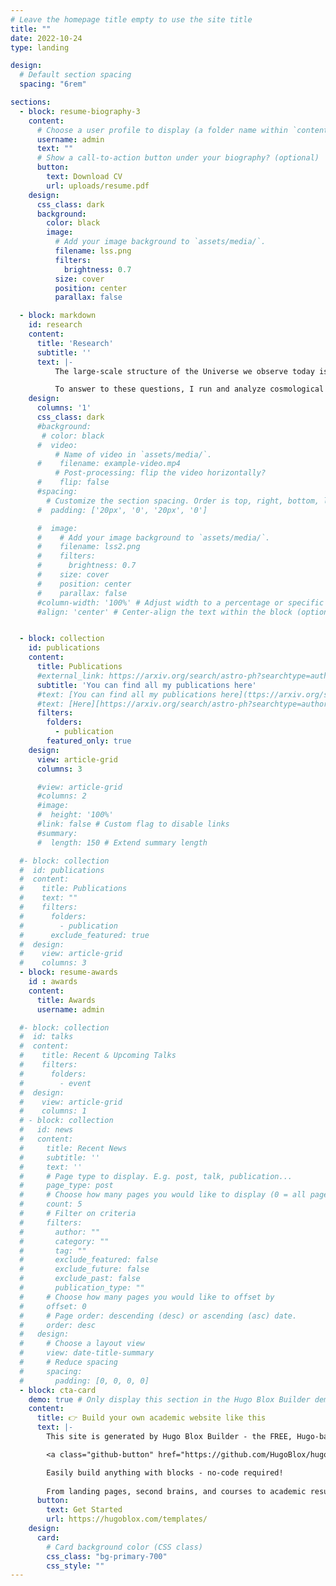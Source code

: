 ```yaml
---
# Leave the homepage title empty to use the site title
title: ""
date: 2022-10-24
type: landing

design:
  # Default section spacing
  spacing: "6rem"

sections:
  - block: resume-biography-3
    content:
      # Choose a user profile to display (a folder name within `content/authors/`)
      username: admin
      text: ""
      # Show a call-to-action button under your biography? (optional)
      button:
        text: Download CV
        url: uploads/resume.pdf
    design:
      css_class: dark
      background:
        color: black
        image:
          # Add your image background to `assets/media/`.
          filename: lss.png
          filters:
            brightness: 0.7
          size: cover
          position: center
          parallax: false

  - block: markdown
    id: research
    content:
      title: 'Research'
      subtitle: ''
      text: |-
          The large-scale structure of the Universe we observe today is the end product of the intricate evolution of dark matter and baryon fluctuations, shaped by gravity and hydrodynamic forces, within a cosmos now dominated by dark energy. In my research, I try to understand and model various aspects of this process of structure formation, thus aiming to shed light on its fundamental components: dark matter and dark energy.

          To answer to these questions, I run and analyze cosmological simulations. My work encompasses developing novel numerical techniques to reliably simulate structure formation, as well as building fast and accurate models of LSS statistics. 
    design:
      columns: '1'
      css_class: dark
      #background:
       # color: black
      #  video:
          # Name of video in `assets/media/`.
      #    filename: example-video.mp4
          # Post-processing: flip the video horizontally?
      #    flip: false
      #spacing:
        # Customize the section spacing. Order is top, right, bottom, left.
      #  padding: ['20px', '0', '20px', '0']

      #  image:
      #    # Add your image background to `assets/media/`.
      #    filename: lss2.png
      #    filters:
      #      brightness: 0.7
      #    size: cover
      #    position: center
      #    parallax: false
      #column-width: '100%' # Adjust width to a percentage or specific value
      #align: 'center' # Center-align the text within the block (optional)


  - block: collection
    id: publications
    content:
      title: Publications
      #external_link: https://arxiv.org/search/astro-ph?searchtype=author&query=Ondaro-Mallea,+L
      subtitle: 'You can find all my publications here'
      #text: [You can find all my publications here](ttps://arxiv.org/search/astro-ph?searchtype=author&query=Ondaro-Mallea,+L)
      #text: [Here][https://arxiv.org/search/astro-ph?searchtype=author&query=Ondaro-Mallea,+L]
      filters:
        folders:
          - publication
        featured_only: true
    design:
      view: article-grid
      columns: 3

      #view: article-grid
      #columns: 2
      #image:
      #  height: '100%'
      #link: false # Custom flag to disable links
      #summary:
      #  length: 150 # Extend summary length

  #- block: collection
  #  id: publications
  #  content:
  #    title: Publications
  #    text: ""
  #    filters:
  #      folders:
  #        - publication
  #      exclude_featured: true
  #  design:
  #    view: article-grid
  #    columns: 3
  - block: resume-awards
    id : awards
    content:
      title: Awards
      username: admin

  #- block: collection
  #  id: talks
  #  content:
  #    title: Recent & Upcoming Talks
  #    filters:
  #      folders:
  #        - event
  #  design:
  #    view: article-grid
  #    columns: 1
  # - block: collection
  #   id: news
  #   content:
  #     title: Recent News
  #     subtitle: ''
  #     text: ''
  #     # Page type to display. E.g. post, talk, publication...
  #     page_type: post
  #     # Choose how many pages you would like to display (0 = all pages)
  #     count: 5
  #     # Filter on criteria
  #     filters:
  #       author: ""
  #       category: ""
  #       tag: ""
  #       exclude_featured: false
  #       exclude_future: false
  #       exclude_past: false
  #       publication_type: ""
  #     # Choose how many pages you would like to offset by
  #     offset: 0
  #     # Page order: descending (desc) or ascending (asc) date.
  #     order: desc
  #   design:
  #     # Choose a layout view
  #     view: date-title-summary
  #     # Reduce spacing
  #     spacing:
  #       padding: [0, 0, 0, 0]
  - block: cta-card
    demo: true # Only display this section in the Hugo Blox Builder demo site
    content:
      title: 👉 Build your own academic website like this
      text: |-
        This site is generated by Hugo Blox Builder - the FREE, Hugo-based open source website builder trusted by 250,000+ academics like you.

        <a class="github-button" href="https://github.com/HugoBlox/hugo-blox-builder" data-color-scheme="no-preference: light; light: light; dark: dark;" data-icon="octicon-star" data-size="large" data-show-count="true" aria-label="Star HugoBlox/hugo-blox-builder on GitHub">Star</a>

        Easily build anything with blocks - no-code required!
        
        From landing pages, second brains, and courses to academic resumés, conferences, and tech blogs.
      button:
        text: Get Started
        url: https://hugoblox.com/templates/
    design:
      card:
        # Card background color (CSS class)
        css_class: "bg-primary-700"
        css_style: ""
---
```



[def]: https://arxiv.org/search/astro-ph?searchtype=author&query=Ondaro-Mallea,+L
